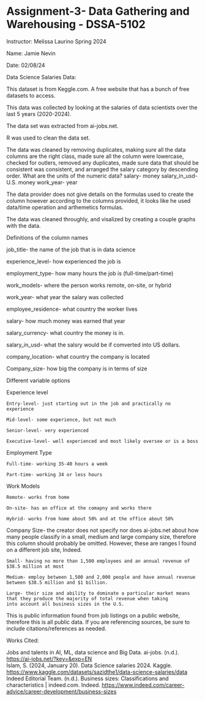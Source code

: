 # Assignment-3- Data Gathering and Warehousing - DSSA-5102


Instructor: Melissa Laurino
Spring 2024

Name: Jamie Nevin

Date: 02/08/24

Data Science Salaries Data:


This dataset is from Keggle.com. A free website that has a bunch of free datasets to access. 


This data was collected by looking at the salaries of data scientists over the last 5 years (2020-2024). 


The data set was extracted from ai-jobs.net. 


R was used to clean the data set. 


The data was cleaned by removing duplicates, making sure all the data columns are the right class, made sure all the column were lowercase, checked for outlers, removed any duplicates, made sure data that should be consistent was consistent, and arranged the salary category by descending order. 
What are the units of the numeric data?​
salary- money
salary_in_usd- U.S. money
work_year- year


The data provider does not give details on the formulas used to create the column however according to the columns provided, it looks like he used data/time operation and arthemetics formulas. 


The data was cleaned throughly, and visalized by creating a couple graphs with the data. 

Definitions of the column names


job_title- the name of the job that is in data science

experience_level- how experienced the job is 

employment_type- how many hours the job is (full-time/part-time)

work_models- where the person works remote, on-site, or hybrid

work_year- what year the salary was collected

employee_residence- what country the worker lives

salary- how much money was earned that year

salary_currency- what country the money is in.

salary_in_usd- what the salsry would be if comverted into US dollars.

company_location- what country the company is located

Company_size- how big the company is in terms of size 

Different variable options​

Experience level
   
    Entry-level- just starting out in the job and practically no experience
    
    Mid-level- some experience, but not much
    
    Senior-level- very experienced
    
    Executive-level- well experienced and most likely oversee or is a boss

Employment Type
    
    Full-time- working 35-40 hours a week
   
    Part-time- working 34 or less hours

Work Models

    Remote- works from home
    
    On-site- has an office at the comapny and works there
    
    Hybrid- works from home about 50% and at the office about 50%

Company Size- the creator does not specify nor does ai-jobs.net about how many people classify in a small, medium and large company size, therefore this column should probably be omitted. However, these are ranges I found on a different job site, Indeed. 

    
    Small- having no more than 1,500 employees and an annual revenue of $38.5 million at most
    
    Medium- employ between 1,500 and 2,000 people and have annual revenue between $38.5 million and $1 billion.
    
    Large- their size and ability to dominate a particular market means that they produce the majority of total revenue when taking
    into account all business sizes in the U.S.
    


This is public information found from job listings on a public website, therefore this is all public data. 
If you are referencing sources, be sure to include citations/references as needed.


Works Cited:

Jobs and talents in AI, ML, data science and Big Data. ai-jobs. (n.d.). https://ai-jobs.net/?key=&exp=EN   
Islam, S. (2024, January 20). Data Science salaries 2024. Kaggle. https://www.kaggle.com/datasets/sazidthe1/data-science-salaries/data 
Indeed Editorial Team. (n.d.). Business sizes: Classifications and characteristics | indeed.com. Indeed. https://www.indeed.com/career-advice/career-development/business-sizes 
